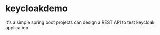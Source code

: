 # keycloakdemo
it's a simple spring boot projects can design a REST API to test keycloak application
